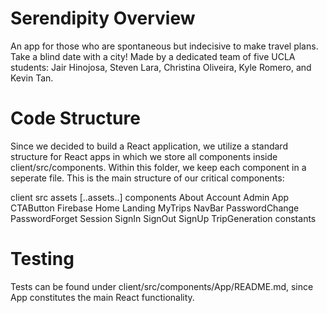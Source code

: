 # Serendipity Overview
An app for those who are spontaneous but indecisive to make travel plans. Take a blind date with a city!
Made by a dedicated team of five UCLA students: Jair Hinojosa, Steven Lara, Christina Oliveira, Kyle Romero, and Kevin Tan.

# Code Structure
  Since we decided to build a React application, we utilize a standard structure for React apps in which we store all components inside client/src/components. Within this folder, we keep each component in a seperate file. This is the main structure of our critical components:
  
  client
    src
      assets
        [..assets..]
      components
        About
        Account
        Admin
        App
        CTAButton
        Firebase
        Home
        Landing
        MyTrips
        NavBar
        PasswordChange
        PasswordForget
        Session
        SignIn
        SignOut
        SignUp
        TripGeneration
      constants

# Testing

Tests can be found under client/src/components/App/README.md, since App constitutes the main React functionality.
